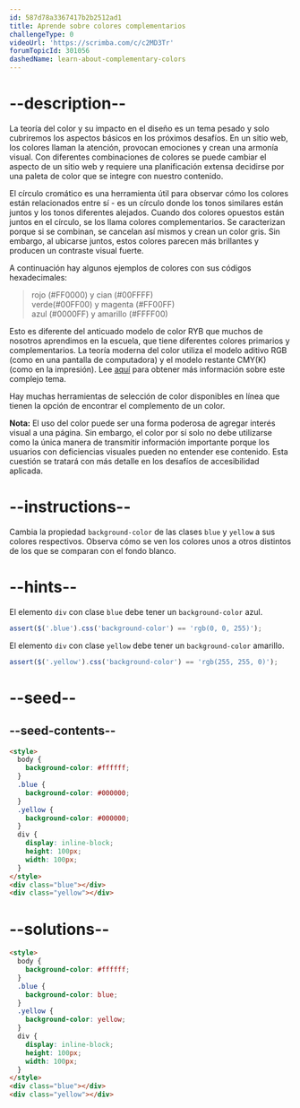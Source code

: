 ```yaml
---
id: 587d78a3367417b2b2512ad1
title: Aprende sobre colores complementarios
challengeType: 0
videoUrl: 'https://scrimba.com/c/c2MD3Tr'
forumTopicId: 301056
dashedName: learn-about-complementary-colors
---
```


# --description--

La teoría del color y su impacto en el diseño es un tema pesado y solo cubriremos los aspectos básicos en los próximos desafíos. En un sitio web, los colores llaman la atención, provocan emociones y crean una armonía visual. Con diferentes combinaciones de colores se puede cambiar el aspecto de un sitio web y requiere una planificación extensa decidirse por una paleta de color que se integre con nuestro contenido.

El círculo cromático es una herramienta útil para observar cómo los colores están relacionados entre sí - es un círculo donde los tonos similares están juntos y los tonos diferentes alejados. Cuando dos colores opuestos están juntos en el círculo, se los llama colores complementarios. Se caracterizan porque si se combinan, se cancelan así mismos y crean un color gris. Sin embargo, al ubicarse juntos, estos colores parecen más brillantes y producen un contraste visual fuerte.

A continuación hay algunos ejemplos de colores con sus códigos hexadecimales:

<blockquote>rojo (#FF0000) y cian (#00FFFF)<br>verde(#00FF00) y magenta (#FF00FF)<br>azul (#0000FF) y amarillo (#FFFF00)</blockquote>

Esto es diferente del anticuado modelo de color RYB que muchos de nosotros aprendimos en la escuela, que tiene diferentes colores primarios y complementarios. La teoría moderna del color utiliza el modelo aditivo RGB (como en una pantalla de computadora) y el modelo restante CMY(K) (como en la impresión). Lee [aquí](https://en.wikipedia.org/wiki/Color_model) para obtener más información sobre este complejo tema.

Hay muchas herramientas de selección de color disponibles en línea que tienen la opción de encontrar el complemento de un color.

**Nota:** El uso del color puede ser una forma poderosa de agregar interés visual a una página. Sin embargo, el color por sí solo no debe utilizarse como la única manera de transmitir información importante porque los usuarios con deficiencias visuales pueden no entender ese contenido. Esta cuestión se tratará con más detalle en los desafíos de accesibilidad aplicada.

# --instructions--

Cambia la propiedad `background-color` de las clases `blue` y `yellow` a sus colores respectivos. Observa cómo se ven los colores unos a otros distintos de los que se comparan con el fondo blanco.

# --hints--

El elemento `div` con clase `blue` debe tener un `background-color` azul.

```js
assert($('.blue').css('background-color') == 'rgb(0, 0, 255)');
```

El elemento `div` con clase `yellow` debe tener un `background-color` amarillo.

```js
assert($('.yellow').css('background-color') == 'rgb(255, 255, 0)');
```

# --seed--

## --seed-contents--

```html
<style>
  body {
    background-color: #ffffff;
  }
  .blue {
    background-color: #000000;
  }
  .yellow {
    background-color: #000000;
  }
  div {
    display: inline-block;
    height: 100px;
    width: 100px;
  }
</style>
<div class="blue"></div>
<div class="yellow"></div>
```

# --solutions--

```html
<style>
  body {
    background-color: #ffffff;
  }
  .blue {
    background-color: blue;
  }
  .yellow {
    background-color: yellow;
  }
  div {
    display: inline-block;
    height: 100px;
    width: 100px;
  }
</style>
<div class="blue"></div>
<div class="yellow"></div>
```
